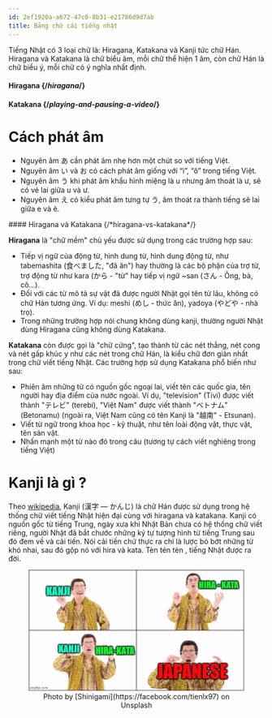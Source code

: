 ```yaml
---
id: 2ef1920a-a672-47c0-8b31-e21786d9d7ab
title: Bảng chữ cái tiếng nhật
---
```


<Intro>

Tiếng Nhật có 3 loại chữ là: Hiragana, Katakana và Kanji tức chữ Hán.
Hiragana và Katakana là chữ biểu âm, mỗi chữ thể hiện 1 âm, còn chữ Hán là chữ biểu ý, mỗi chữ có ý nghĩa nhất định.

</Intro>

<Recipes showNavigate={false} showChallangeDescription={false} titleText="Alphabet">

#### Hiragana {/*hiragana*/}

<JapaneseLetters />

<Solution />

#### Katakana {/*playing-and-pausing-a-video*/}

<JapaneseLetters type="kata" />

<Solution />

</Recipes>

# Cách phát âm

- Nguyên âm <K>あ</K> cần phát âm nhẹ hơn một chút so với tiếng Việt.
- Nguyên âm <K>い</K> và <K>お</K> có cách phát âm giống với “i”, “ô” trong tiếng Việt.
- Nguyên âm <K>う</K> khi phát âm khẩu hình miệng là u nhưng âm thoát là ư, sẽ có vẻ lai giữa u và ư.
- Nguyên âm <K>え</K> có kiểu phát âm tưng tự <K>う</K>, âm thoát ra thành tiếng sẽ lai giữa e và ê.

<DeepDive>
#### Hiragana và Katakana {/*hiragana-vs-katakana*/}

**Hiragana** là "chữ mềm" chủ yếu được sử dụng trong các trường hợp sau:

- Tiếp vị ngữ của động từ, hình dung từ, hình dung động từ, như tabemashita (食べました, "đã ăn") hay thường là các bộ phận của trợ từ, trợ động từ như kara (から - "từ" hay tiếp vị ngữ ~san (さん - Ông, bà, cô...).
- Đối với các từ mô tả sự vật đã được người Nhật gọi tên từ lâu, không có chữ Hán tương ứng. Ví dụ: meshi (めし - thức ăn), yadoya (やどや - nhà trọ).
- Trong những trường hợp nói chung không dùng kanji, thường người Nhật dùng Hiragana cũng không dùng Katakana.

**Katakana** còn được gọi là "chữ cứng", tạo thành từ các nét thẳng, nét cong và nét gấp khúc y như các nét trong chữ Hán, là kiểu chữ đơn giản nhất trong chữ viết tiếng Nhật. Các trường hợp sử dụng Katakana phổ biến như sau:

- Phiên âm những từ có nguồn gốc ngoại lai, viết tên các quốc gia, tên người hay địa điểm của nước ngoài. Ví dụ, "television" (Tivi) được viết thành "テレビ" (terebi),  "Việt Nam" được viết thành "ベトナム" (Betonamu) (ngoài ra, Việt Nam cũng có tên Kanji là "越南" - Etsunan).
- Viết từ ngữ trong khoa học - kỹ thuật, như tên loài động vật, thực vật, tên sản vật.
- Nhấn mạnh một từ nào đó trong câu (tương tự cách viết nghiêng trong tiếng Việt)
</DeepDive>

# Kanji là gì ?

Theo [wikipedia](https://vi.wikipedia.org/wiki/Kanji), Kanji (漢字 — かんじ) là chữ Hán được sử dụng trong hệ thống chữ viết tiếng Nhật hiện đại cùng với hiragana và katakana. Kanji có nguồn gốc từ tiếng Trung, ngày xưa khi Nhật Bản chưa có hệ thống chữ viết riêng, người Nhật đã bắt chước những ký tự tượng hình từ tiếng Trung sau đó đem về và cải tiến. Nói cải tiến chứ thực ra chỉ là lược bỏ bớt những từ khó nhai, sau đó gộp nó với hira và kata. Tèn tén tèn , tiếng Nhật được ra đời.

<figure>
<img src="https://raw.githubusercontent.com/tienlx97/mimikyu-content/main/content/japan/japanese-letters/kanji_meme.webp" style={{margin: '0 auto'}} />
  <figcaption align="center">Photo by [Shinigami](https://facebook.com/tienlx97) on Unsplash</figcaption>
</figure>